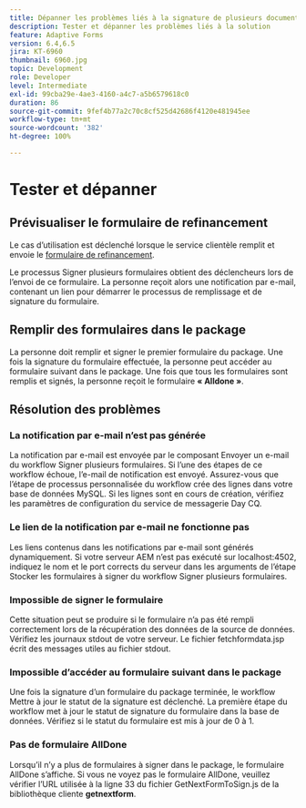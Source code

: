 ```yaml
---
title: Dépanner les problèmes liés à la signature de plusieurs documents
description: Tester et dépanner les problèmes liés à la solution
feature: Adaptive Forms
version: 6.4,6.5
jira: KT-6960
thumbnail: 6960.jpg
topic: Development
role: Developer
level: Intermediate
exl-id: 99cba29e-4ae3-4160-a4c7-a5b6579618c0
duration: 86
source-git-commit: 9fef4b77a2c70c8cf525d42686f4120e481945ee
workflow-type: tm+mt
source-wordcount: '382'
ht-degree: 100%

---
```


# Tester et dépanner


## Prévisualiser le formulaire de refinancement

Le cas d’utilisation est déclenché lorsque le service clientèle remplit et envoie le [formulaire de refinancement](http://localhost:4502/content/dam/formsanddocuments/formsandsigndemo/refinanceform/jcr:content?wcmmode=disabled).

Le processus Signer plusieurs formulaires obtient des déclencheurs lors de l’envoi de ce formulaire. La personne reçoit alors une notification par e-mail, contenant un lien pour démarrer le processus de remplissage et de signature du formulaire.

## Remplir des formulaires dans le package

La personne doit remplir et signer le premier formulaire du package. Une fois la signature du formulaire effectuée, la personne peut accéder au formulaire suivant dans le package. Une fois que tous les formulaires sont remplis et signés, la personne reçoit le formulaire **« Alldone »**.

## Résolution des problèmes

### La notification par e-mail n’est pas générée

La notification par e-mail est envoyée par le composant Envoyer un e-mail du workflow Signer plusieurs formulaires. Si l’une des étapes de ce workflow échoue, l’e-mail de notification est envoyé. Assurez-vous que l’étape de processus personnalisée du workflow crée des lignes dans votre base de données MySQL. Si les lignes sont en cours de création, vérifiez les paramètres de configuration du service de messagerie Day CQ.

### Le lien de la notification par e-mail ne fonctionne pas

Les liens contenus dans les notifications par e-mail sont générés dynamiquement. Si votre serveur AEM n’est pas exécuté sur localhost:4502, indiquez le nom et le port corrects du serveur dans les arguments de l’étape Stocker les formulaires à signer du workflow Signer plusieurs formulaires.

### Impossible de signer le formulaire

Cette situation peut se produire si le formulaire n’a pas été rempli correctement lors de la récupération des données de la source de données. Vérifiez les journaux stdout de votre serveur. Le fichier fetchformdata.jsp écrit des messages utiles au fichier stdout.

### Impossible d’accéder au formulaire suivant dans le package

Une fois la signature d’un formulaire du package terminée, le workflow Mettre à jour le statut de la signature est déclenché. La première étape du workflow met à jour le statut de signature du formulaire dans la base de données. Vérifiez si le statut du formulaire est mis à jour de 0 à 1.

### Pas de formulaire AllDone

Lorsqu’il n’y a plus de formulaires à signer dans le package, le formulaire AllDone s’affiche. Si vous ne voyez pas le formulaire AllDone, veuillez vérifier l’URL utilisée à la ligne 33 du fichier GetNextFormToSign.js de la bibliothèque cliente **getnextform**.
